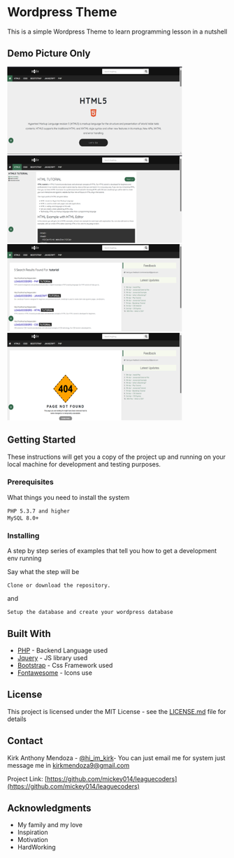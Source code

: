 # Wordpress Theme

This is a simple Wordpress Theme to learn programming lesson in a nutshell

## Demo Picture Only
<img src="123.png" height="200" width="400">&nbsp;&nbsp;<img src="wer.png" height="200" width="400">&nbsp;&nbsp;<img src="resu.png" height="200" width="400">&nbsp;&nbsp;<img src="404.png" height="200" width="400">

## Getting Started

These instructions will get you a copy of the project up and running on your local machine for development and testing purposes.

### Prerequisites

What things you need to install the system

```
PHP 5.3.7 and higher
MySQL 8.0+
```

### Installing

A step by step series of examples that tell you how to get a development env running

Say what the step will be
```
Clone or download the repository.
```
and
```
Setup the database and create your wordpress database
```

## Built With

* [PHP](https://codeigniter.com/) - Backend Language used
* [Jquery](https://jquery.com/) - JS library used
* [Bootstrap](https://Bootstrap.com/) - Css Framework used
* [Fontawesome](https://fontawesome.com/) - Icons use

## License

This project is licensed under the MIT License - see the [LICENSE.md](LICENSE.md) file for details

## Contact

Kirk Anthony Mendoza - [@hi_im_kirk](https://twitter.com/hi_im_kirk)-
You can just email me for system just message me in kirkmendoza9@gmail.com

Project Link: [https://github.com/mickey014/leaguecoders](https://github.com/mickey014/leaguecoders)


## Acknowledgments

* My family and my love
* Inspiration
* Motivation
* HardWorking


